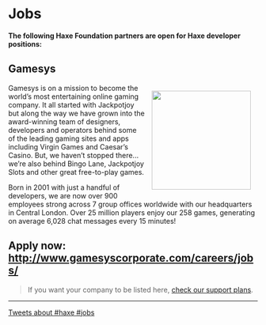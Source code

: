 # Jobs 

**The following Haxe Foundation partners are open for Haxe developer positions:**

## Gamesys
<img src="https://cloud.githubusercontent.com/assets/1022912/18520628/f016fb60-7aa8-11e6-8f35-2e664c3f67e3.png" align="right" style="width:200px; margin:1em"/>

Gamesys is on a mission to become the world’s most entertaining online gaming company. It all started with Jackpotjoy but along the way we have grown into the award-winning team of designers, developers and operators behind some of the leading gaming sites and apps including Virgin Games and Caesar’s Casino. But, we haven’t stopped there... we’re also behind Bingo Lane, Jackpotjoy Slots and other great free-to-play games. 

Born in 2001 with just a handful of developers, we are now over 900 employees strong across 7 group offices worldwide with our headquarters in Central London.  Over 25 million players enjoy our 258 games, generating on average 6,028 chat messages every 15 minutes!

**Apply now: <http://www.gamesyscorporate.com/careers/jobs/>**
---

> If you want your company to be listed here, [check our support plans](support-plans.html).

---

<a class="twitter-timeline" href="https://twitter.com/search?q=%23haxe%20%23jobs" data-widget-id="776154379896389632">Tweets about #haxe #jobs</a><script>!function(d,s,id){var js,fjs=d.getElementsByTagName(s)[0],p=/^http:/.test(d.location)?'http':'https';if(!d.getElementById(id)){js=d.createElement(s);js.id=id;js.src=p+"://platform.twitter.com/widgets.js";fjs.parentNode.insertBefore(js,fjs);}}(document,"script","twitter-wjs");</script>
